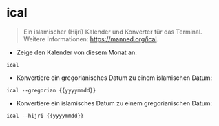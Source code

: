 # ical

> Ein islamischer (Hijri) Kalender und Konverter für das Terminal.
> Weitere Informationen: <https://manned.org/ical>.

- Zeige den Kalender von diesem Monat an:

`ical`

- Konvertiere ein gregorianisches Datum zu einem islamischen Datum:

`ical --gregorian {{yyyymmdd}}`

- Konvertiere ein islamisches Datum zu einem gregorianischen Datum:

`ical --hijri {{yyyymmdd}}`
